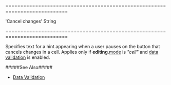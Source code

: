 <!--**
/*-------------------------------------------
    Auto-generated file. Do not modify.
-------------------------------------------

**-->
===========================================================================
<!--default-->'Cancel changes'<!--/default-->
<!--type-->String<!--/type-->
===========================================================================

<!--shortDescription-->
Specifies text for a hint appearing when a user pauses on the button that cancels changes in a cell. Applies only if **editing**.[mode]({basewidgetpath}/Configuration/editing/#mode) is *"cell"* and [data validation]({basewidgetpath}/Configuration/columns/#validationRules/) is enabled.
<!--/shortDescription-->

<!--fullDescription-->
#####See Also#####
- [Data Validation](/Documentation/Guide/Widgets/Common/UI_Widgets/Data_Validation/)
<!--/fullDescription-->